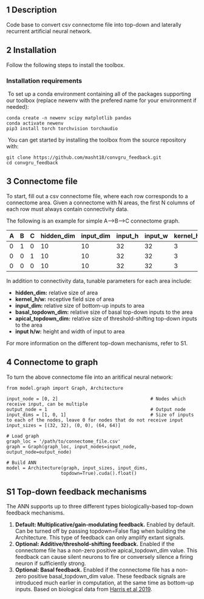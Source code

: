 ## 1 Description
Code base to convert csv connectome file into top-down and laterally recurrent artificial neural network.

## 2 Installation

Follow the following steps to install the toolbox.
​
### Installation requirements
​
To set up a conda environment containing all of the packages supporting our toolbox (replace newenv with the prefered name for your environment if needed):
```  
conda create -n newenv scipy matplotlib pandas
conda activate newenv
pip3 install torch torchvision torchaudio
```
​
You can get started by installing the toolbox from the source repository with:
​
```  
git clone https://github.com/masht18/convgru_feedback.git
cd convgru_feedback
```

## 3 Connectome file

To start, fill out a csv connectome file, where each row corresponds to a connectome area. Given a connectome with N areas, the first N columns of each row must always contain connectivity data.

The following is an example for simple A-->B-->C connectome graph.

| A | B | C | hidden_dim |input_dim | input_h | input_w | kernel_h | kernel_w | basal_topdown_dim | apical_topdown_dim
| - | - | - | ---------- | ---------| --------| ---------- | ---------- | ---------- | ---------- | ---------- |
| 0 | 1 | 0 |     10     |    10    |    32   |     32     |    3      |     3     |     0     |     1     |
| 0 | 0 | 1 |     10     |    10    |    32   |     32     |    3      |     3     |     0     |     1     |
| 0 | 0 | 0 |     10     |    10    |    32   |     32     |    3      |     3     |     0     |     1     |

 In addition to connectivity data, tunable parameters for each area include:
- **hidden_dim:** relative size of area
- **kernel_h/w:** receptive field size of area
- **input_dim:** relative size of bottom-up inputs to area
- **basal_topdown_dim:** relative size of basal top-down inputs to the area
- **apical_topdown_dim:** relative size of threshold-shifting top-down inputs to the area
- **input h/w:** height and width of input to area

For more information on the different top-down mechanisms, refer to S1.

## 4 Connectome to graph

To turn the above connectome file into an aritifical neural network:
```
from model.graph import Graph, Architecture

input_node = [0, 2]                                  # Nodes which receive input, can be multiple
output_node = 1                                      # Output node
input_dims = [1, 0, 1]                               # Size of inputs to each of the nodes, leave 0 for nodes that do not receive input 
input_sizes = [(32, 32), (0, 0), (64, 64)]

# Load graph
graph_loc = '/path/to/connectome_file.csv'
graph = Graph(graph_loc, input_nodes=input_node, output_node=output_node)

# Build ANN
model = Architecture(graph, input_sizes, input_dims,
                    topdown=True).cuda().float()
```

## S1 Top-down feedback mechanisms

The ANN supports up to three different types biologically-based top-down feedback mechanisms.

1. **Default: Multiplicative/gain-modulating feedback.** Enabled by default. Can be turned off by passing topdown=False flag when building the Architecture. This type of feedback can only amplify extant signals. 
2. **Optional: Additive/threshold-shifting feedback.** Enabled if the connectome file has a non-zero positive apical_topdown_dim value. This feedback can cause silent neurons to fire or conversely silence a firing neuron if sufficiently strong.
3. **Optional: Basal feedback.** Enabled if the connectome file has a non-zero positive basal_topdown_dim value. These feedback signals are introduced much earlier in computation, at the same time as bottom-up inputs. Based on biological data from [Harris et al 2019](https://www.nature.com/articles/s41586-019-1716-z).
